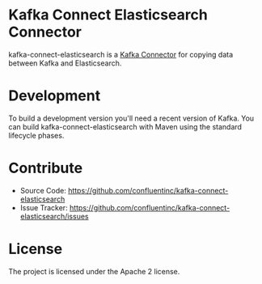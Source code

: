 # Kafka Connect Elasticsearch Connector

kafka-connect-elasticsearch is a [Kafka Connector](http://kafka.apache.org/documentation.html#connect)
for copying data between Kafka and Elasticsearch.

# Development

To build a development version you'll need a recent version of Kafka. You can build
kafka-connect-elasticsearch with Maven using the standard lifecycle phases.


# Contribute

- Source Code: https://github.com/confluentinc/kafka-connect-elasticsearch
- Issue Tracker: https://github.com/confluentinc/kafka-connect-elasticsearch/issues


# License

The project is licensed under the Apache 2 license.

